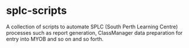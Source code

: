 # splc-scripts
A collection of scripts to automate SPLC (South Perth Learning Centre) processes such as report generation, ClassManager data preparation for entry into MYOB and so on and so forth.
